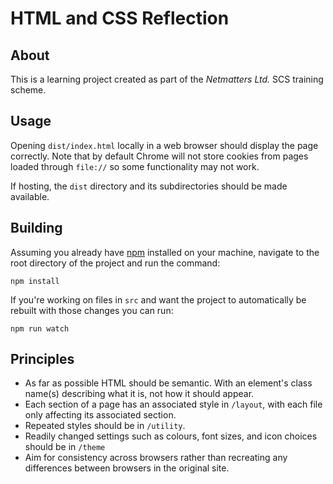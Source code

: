 # HTML and CSS Reflection

## About
This is a learning project created as part of the *Netmatters Ltd.* SCS training scheme.

## Usage
Opening `dist/index.html` locally in a web browser should display the page correctly. Note that by default Chrome will not store cookies from pages loaded through `file://` so some functionality may not work.

If hosting, the `dist` directory and its subdirectories should be made available.

## Building
Assuming you already have [npm](https://www.npmjs.com/get-npm) installed on your machine, navigate to the root directory of the project and run the command:
```
npm install
```

If you're working on files in `src` and want the project to automatically be rebuilt with those changes you can run:
```
npm run watch
```

## Principles
* As far as possible HTML should be semantic. With an element's class name(s) describing what it is, not how it should appear.
* Each section of a page has an associated style in `/layout`, with each file only affecting its associated section.
* Repeated styles should be in `/utility`.
* Readily changed settings such as colours, font sizes, and icon choices should be in `/theme` 
* Aim for consistency across browsers rather than recreating any differences between browsers in the original site.
